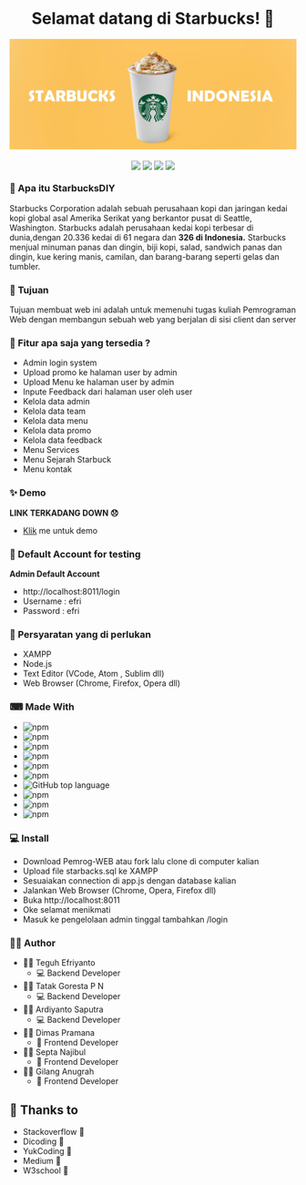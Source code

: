 <h1 align="center">Selamat datang di Starbucks! 👋</h1>

<p align="center">
  <img src="public/asset/banner1.jpg" widht="100"/>
</p>

<p align="center">
<img align="center" src="https://forthebadge.com/images/badges/uses-html.svg"> 
<img align="center" src="http://ForTheBadge.com/images/badges/made-with-javascript.svg"> 
<img align="center" src="http://ForTheBadge.com/images/badges/built-by-developers.svg"> 
<img align="center" src="https://forthebadge.com/images/badges/made-with-pug.svg">
</p>

### 🎁 Apa itu StarbucksDIY
Starbucks Corporation adalah sebuah perusahaan kopi dan jaringan kedai kopi global asal Amerika Serikat yang berkantor pusat di Seattle, Washington. Starbucks adalah perusahaan kedai kopi terbesar di dunia,dengan 20.336 kedai di 61 negara dan **326 di Indonesia.** Starbucks menjual minuman panas dan dingin, biji kopi, salad, sandwich panas dan dingin, kue kering manis, camilan, dan barang-barang seperti gelas dan tumbler.

### 🤔 Tujuan 
Tujuan membuat web ini adalah untuk memenuhi tugas kuliah Pemrograman Web dengan membangun sebuah web yang berjalan di sisi client dan server 

### 🤨 Fitur apa saja yang tersedia ?
- Admin login system
- Upload promo ke halaman user by admin
- Upload Menu ke halaman user by admin
- Inpute Feedback dari halaman user oleh user
- Kelola data admin
- Kelola data team
- Kelola data menu
- Kelola data promo
- Kelola data feedback
- Menu Services
- Menu Sejarah Starbuck
- Menu kontak

### ✨ Demo
  **LINK TERKADANG DOWN 😞**
- <a href="http://starmindiy.mercedes1.host/">Klik</a> me untuk demo 

### 👤 Default Account for testing	
**Admin Default Account**
- http://localhost:8011/login
- Username : efri
- Password : efri

### 🧐 Persyaratan yang di perlukan
- XAMPP
- Node.js
- Text Editor (VCode, Atom , Sublim dll)
- Web Browser (Chrome, Firefox, Opera dll)

### ⌨ Made With
- <img alt="npm" src="https://img.shields.io/npm/v/express?color=green&label=Express%20Js">
- <img alt="npm" src="https://img.shields.io/npm/v/mysql?color=read&label=Mysql">
- <img alt="npm" src="https://img.shields.io/npm/v/express-session?color=blue&label=Express-Session">
- <img alt="npm" src="https://img.shields.io/npm/v/nodemon?color=blue&label=Nodemon">
- <img alt="npm" src="https://img.shields.io/npm/v/ejs?color=red&label=Ejs">
- <img alt="npm" src="https://img.shields.io/npm/v/body-parser?color=purple&label=Body-Parser">
- <img alt="GitHub top language" src="https://img.shields.io/github/languages/top/Efrii/Pemrog-WEB?label=Javacript">
- <img alt="npm" src="https://img.shields.io/badge/Angullar-10.0.1-orange">
- <img alt="npm" src="https://img.shields.io/badge/Bootstrap-4.5.0-lightgrey">
- <img alt="npm" src="https://img.shields.io/badge/Materialize-1.0.0-yellowgreen">

### 💻 Install
- Download Pemrog-WEB atau fork lalu clone di computer kalian
- Upload file starbacks.sql ke XAMPP 
- Sesuaiakan connection di app.js dengan database kalian 
- Jalankan Web Browser (Chrome, Opera, Firefox dll)
- Buka http://localhost:8011
- Oke selamat menikmati 
- Masuk ke pengelolaan admin tinggal tambahkan /login 

### 👨‍💼 Author
- 👨‍💻 Teguh Efriyanto
	- 💻 Backend Developer
- 👨‍💻 Tatak Goresta P N
	- 💻 Backend Developer
- 👨‍💻 Ardiyanto Saputra
	- 💻 Backend Developer
- 👨‍💻 Dimas Pramana
	- 🎨 Frontend Developer
- 👨‍💻 Septa Najibul
	- 🎨 Frontend Developer
- 👨‍💻 Gilang Anugrah 
	- 🎨 Frontend Developer

## 💙 Thanks to
- Stackoverflow 📖
- Dicoding 📖
- YukCoding 📖
- Medium 📖
- W3school 📖
